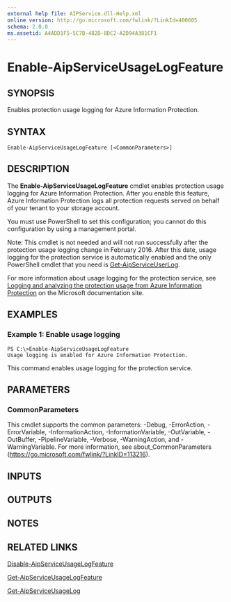 ```yaml
---
external help file: AIPService.dll-Help.xml
online version: http://go.microsoft.com/fwlink/?LinkId=400605
schema: 2.0.0
ms.assetid: A4ADD1F5-5C7B-482D-8DC2-A2D94A381CF1
---
```


# Enable-AipServiceUsageLogFeature

## SYNOPSIS
Enables protection usage logging for Azure Information Protection.

## SYNTAX

```
Enable-AipServiceUsageLogFeature [<CommonParameters>]
```

## DESCRIPTION
The **Enable-AipServiceUsageLogFeature** cmdlet enables protection usage logging for Azure Information Protection. After you enable this feature, Azure Information Protection logs all protection requests served on behalf of your tenant to your storage account.

You must use PowerShell to set this configuration; you cannot do this configuration by using a management portal.

Note: This cmdlet is not needed and will not run successfully after the protection usage logging change in February 2016. After this date, usage logging for the protection service is automatically enabled and the only PowerShell cmdlet that you need is [Get-AipServiceUserLog](./Get-AipServiceUserLog.md).

For more information about usage logging for the protection service, see [Logging and analyzing the protection usage from Azure Information Protection](https://docs.microsoft.com/rights-management/deploy-use/log-analyze-usage) on the Microsoft documentation site.

## EXAMPLES

### Example 1: Enable usage logging
```
PS C:\>Enable-AipServiceUsageLogFeature
Usage logging is enabled for Azure Information Protection.
```

This command enables usage logging for the protection service.

## PARAMETERS

### CommonParameters
This cmdlet supports the common parameters: -Debug, -ErrorAction, -ErrorVariable, -InformationAction, -InformationVariable, -OutVariable, -OutBuffer, -PipelineVariable, -Verbose, -WarningAction, and -WarningVariable. For more information, see about_CommonParameters (https://go.microsoft.com/fwlink/?LinkID=113216).

## INPUTS

## OUTPUTS

## NOTES

## RELATED LINKS

[Disable-AipServiceUsageLogFeature](./Disable-AipServiceUsageLogFeature.md)

[Get-AipServiceUsageLogFeature](./Get-AipServiceUsageLogFeature.md)

[Get-AipServiceUsageLog](./Get-AipServiceUsageLog.md)

